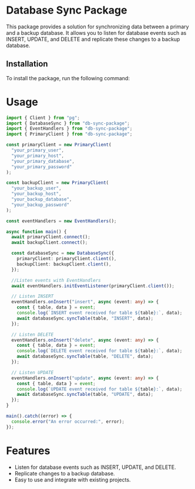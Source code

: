 # Database Sync Package

This package provides a solution for synchronizing data between a primary and a backup database. It allows you to listen for database events such as INSERT, UPDATE, and DELETE and replicate these changes to a backup database.

## Installation

To install the package, run the following command:

# Usage

```ts
import { Client } from "pg";
import { DatabaseSync } from "db-sync-package";
import { EventHandlers } from "db-sync-package";
import { PrimaryClient } from "db-sync-package";

const primaryClient = new PrimaryClient(
  "your_primary_user",
  "your_primary_host",
  "your_primary_database",
  "your_primary_password"
);

const backupClient = new PrimaryClient(
  "your_backup_user",
  "your_backup_host",
  "your_backup_database",
  "your_backup_password"
);

const eventHandlers = new EventHandlers();

async function main() {
  await primaryClient.connect();
  await backupClient.connect();

  const databaseSync = new DatabaseSync({
    primaryClient: primaryClient.client(),
    backupClient: backupClient.client(),
  });

  //Listen events with EventHandlers
  await eventHandlers.initEventListener(primaryClient.client());

  // Listen INSERT
  eventHandlers.onInsert("insert", async (event: any) => {
    const { table, data } = event;
    console.log(`INSERT event received for table ${table}:`, data);
    await databaseSync.syncTable(table, "INSERT", data);
  });

  // Listen DELETE
  eventHandlers.onInsert("delete", async (event: any) => {
    const { table, data } = event;
    console.log(`DELETE event received for table ${table}:`, data);
    await databaseSync.syncTable(table, "DELETE", data);
  });

  // Listen UPDATE
  eventHandlers.onInsert("update", async (event: any) => {
    const { table, data } = event;
    console.log(`UPDATE event received for table ${table}:`, data);
    await databaseSync.syncTable(table, "UPDATE", data);
  });
}

main().catch((error) => {
  console.error("An error occurred:", error);
});
```

# Features

- Listen for database events such as INSERT, UPDATE, and DELETE.
- Replicate changes to a backup database.
- Easy to use and integrate with existing projects.
